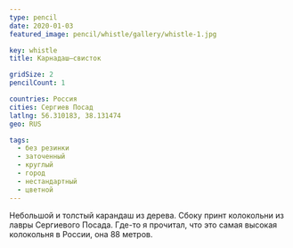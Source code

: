```yaml
---
type: pencil
date: 2020-01-03
featured_image: pencil/whistle/gallery/whistle-1.jpg

key: whistle
title: Карнадаш–свисток

gridSize: 2
pencilCount: 1

countries: Россия
cities: Сергиев Посад
latlng: 56.310183, 38.131474
geo: RUS

tags:
  - без резинки
  - заточенный
  - круглый
  - город
  - нестандартный
  - цветной
---
```


Небольшой и толстый карандаш из дерева. Сбоку принт колокольни из лавры Сергиевого Посада. Где-то я прочитал, что это самая высокая колокольня в России, она 88 метров.
